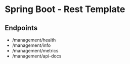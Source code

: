 # Spring Boot - Rest Template

## Endpoints

- /management/health
- /management/info
- /management/metrics
- /management/api-docs
